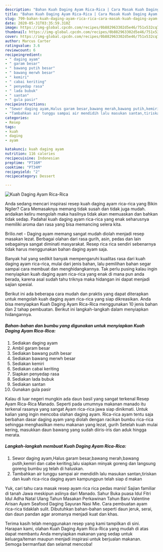 ```yaml
---
description: "Bahan Kuah Daging Ayam Rica-Rica | Cara Masak Kuah Daging Ayam Rica-Rica Yang Mudah Dan Praktis"
title: "Bahan Kuah Daging Ayam Rica-Rica | Cara Masak Kuah Daging Ayam Rica-Rica Yang Mudah Dan Praktis"
slug: 799-bahan-kuah-daging-ayam-rica-rica-cara-masak-kuah-daging-ayam-rica-rica-yang-mudah-dan-praktis
date: 2020-05-31T03:35:59.310Z
image: https://img-global.cpcdn.com/recipes/0b882963302d5e46/751x532cq70/kuah-daging-ayam-rica-rica-foto-resep-utama.jpg
thumbnail: https://img-global.cpcdn.com/recipes/0b882963302d5e46/751x532cq70/kuah-daging-ayam-rica-rica-foto-resep-utama.jpg
cover: https://img-global.cpcdn.com/recipes/0b882963302d5e46/751x532cq70/kuah-daging-ayam-rica-rica-foto-resep-utama.jpg
author: Marcus Carter
ratingvalue: 3.6
reviewcount: 6
recipeingredient:
- " daging ayam"
- " garam besar"
- " bawang putih besar"
- " bawang merwh besar"
- " kemiri"
- " cabai keriting"
- " penyedap rasa"
- " lada bubuk"
- " santan"
- " gula pasir"
recipeinstructions:
- "Sewor daging ayam,Halus garam besar,bawang merah,bawang putih,kemiri dan cabe keriting,lalu siapkan minyak goreng dan langsung goreng bumbu yg telah di haluskan."
- "Tambahkan air tunggu sampai air mendidih lalu masukan santan,tiriskan dan kuah rica-rica daging ayam kampungpun telah siap d makan"
categories:
- Resep
tags:
- kuah
- daging
- ayam

katakunci: kuah daging ayam 
nutrition: 116 calories
recipecuisine: Indonesian
preptime: "PT16M"
cooktime: "PT34M"
recipeyield: "2"
recipecategory: Dessert

---
```



![Kuah Daging Ayam Rica-Rica](https://img-global.cpcdn.com/recipes/0b882963302d5e46/751x532cq70/kuah-daging-ayam-rica-rica-foto-resep-utama.jpg)

Anda sedang mencari inspirasi resep kuah daging ayam rica-rica yang Bikin Ngiler? Cara Memasaknya memang tidak susah dan tidak juga mudah. andaikan keliru mengolah maka hasilnya tidak akan memuaskan dan bahkan tidak sedap. Padahal kuah daging ayam rica-rica yang enak seharusnya memiliki aroma dan rasa yang bisa memancing selera kita.

Brilio.net - Daging ayam memang sangat mudah diolah menjadi resep masakan lezat. Berbagai olahan dari rasa gurih, asin, pedas dan lain sebagainya sangat diminati masyarakat. Resep rica rica sendiri sebenarnya tidak harus menggunakan bahan daging ayam saja.

Banyak hal yang sedikit banyak mempengaruhi kualitas rasa dari kuah daging ayam rica-rica, mulai dari jenis bahan, lalu pemilihan bahan segar sampai cara membuat dan menghidangkannya. Tak perlu pusing kalau ingin menyiapkan kuah daging ayam rica-rica yang enak di mana pun anda berada, karena asal sudah tahu triknya maka hidangan ini dapat menjadi sajian spesial.


Berikut ini ada beberapa cara mudah dan praktis yang dapat diterapkan untuk mengolah kuah daging ayam rica-rica yang siap dikreasikan. Anda bisa menyiapkan Kuah Daging Ayam Rica-Rica menggunakan 10 jenis bahan dan 2 tahap pembuatan. Berikut ini langkah-langkah dalam menyiapkan hidangannya.

<!--inarticleads1-->

##### Bahan-bahan dan bumbu yang digunakan untuk menyiapkan Kuah Daging Ayam Rica-Rica:

1. Sediakan  daging ayam
1. Ambil  garam besar
1. Sediakan  bawang putih besar
1. Sediakan  bawang merwh besar
1. Sediakan  kemiri
1. Sediakan  cabai keriting
1. Siapkan  penyedap rasa
1. Sediakan  lada bubuk
1. Sediakan  santan
1. Gunakan  gula pasir


Kalau di luar negeri mungkin ada daun basil yang sangat terkenal Resep Ayam Rica-Rica Manado. Seperti pada umumnya makanan manado itu terkenal rasanya yang sangat Ayam rica-rica jawa siap dinikmati. Untuk kalian yang ingin mencoba olahan daging ayam. Rica-rica ayam tentu saja berbahan dasar daging ayam yang diolah dengan racikan bumbu rica-rica sehingga menghasilkan menu makanan yang lezat, gurih Setelah kuah mulai kering, masukkan daun bawang yang sudah diiris-iris dan aduk hingga merata. 

<!--inarticleads2-->

##### Langkah-langkah membuat Kuah Daging Ayam Rica-Rica:

1. Sewor daging ayam,Halus garam besar,bawang merah,bawang putih,kemiri dan cabe keriting,lalu siapkan minyak goreng dan langsung goreng bumbu yg telah di haluskan.
1. Tambahkan air tunggu sampai air mendidih lalu masukan santan,tiriskan dan kuah rica-rica daging ayam kampungpun telah siap d makan


Yuk, cari tahu cara masak resep ayam rica rica pedas manis! Sajian familiar di tanah Jawa meskipun aslinya dari Manado. Sahur Buka puasa Idul Fitri Idul Adha Natal Ulang Tahun Masakan Perkawinan Tahun Baru Valentine Arisan Ayam Seafood Daging Sayuran Nasi Mie. Cara pembuatan ayam rica-rica tidaklah sulit. Dibutuhkan bahan-bahan seperti daun jeruk, serai, dan daun pandan agar aromanya menjadi kuat dan khas. 

Terima kasih telah menggunakan resep yang kami tampilkan di sini. Harapan kami, olahan Kuah Daging Ayam Rica-Rica yang mudah di atas dapat membantu Anda menyiapkan makanan yang sedap untuk keluarga/teman maupun menjadi inspirasi untuk berjualan makanan. Semoga bermanfaat dan selamat mencoba!
